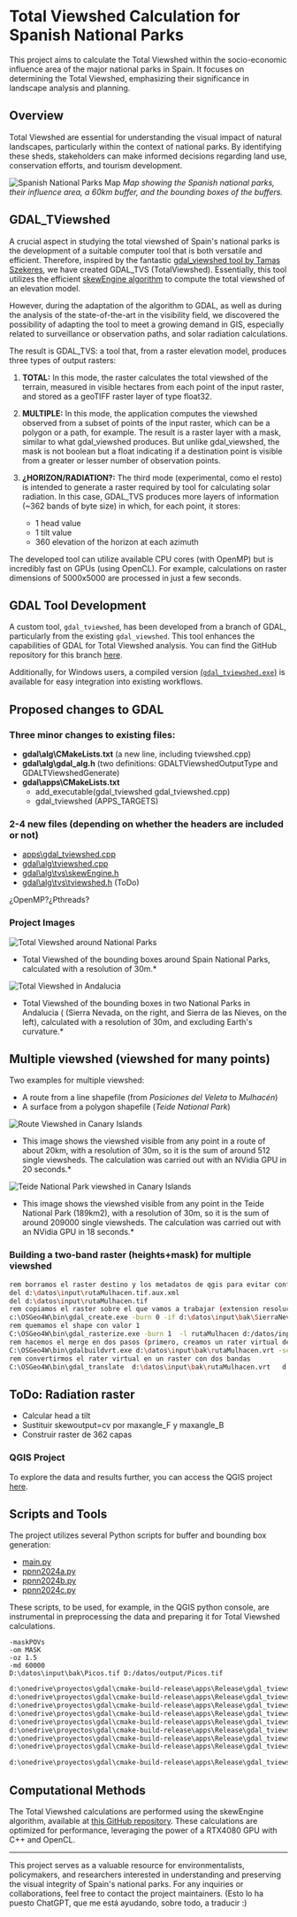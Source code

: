 # Total Viewshed Calculation for Spanish National Parks

This project aims to calculate the Total Viewshed within the socio-economic influence area of the major national parks in Spain. It focuses on determining the Total Viewshed, emphasizing their significance in landscape analysis and planning.

## Overview


 Total Viewshed are essential for understanding the visual impact of natural landscapes, particularly within the context of national parks. By identifying these sheds, stakeholders can make informed decisions regarding land use, conservation efforts, and tourism development.

![Spanish National Parks Map](img/ppnn1.jpg)
*Map showing the Spanish national parks, their influence area, a 60km buffer, and the bounding boxes of the buffers.*

## GDAL_TViewshed

A crucial aspect in studying the total viewshed of Spain's national parks is the development of a suitable computer tool that is both versatile and efficient. Therefore, inspired by the fantastic [gdal_viewshed tool by Tamas Szekeres](https://gdal.org/programs/gdal_viewshed.html), we have created GDAL_TVS (TotalViewshed). Essentially, this tool utilizes the efficient [skewEngine algorithm](https://link.springer.com/article/10.1007/s11227-024-05923-2) to compute the total viewshed of an elevation model.

However, during the adaptation of the algorithm to GDAL, as well as during the analysis of the state-of-the-art in the visibility field, we discovered the possibility of adapting the tool to meet a growing demand in GIS, especially related to surveillance or observation paths, and solar radiation calculations.

The result is GDAL_TVS: a tool that, from a raster elevation model, produces three types of output rasters:

1. **TOTAL:** In this mode, the raster calculates the total viewshed of the terrain, measured in visible hectares from each point of the input raster, and stored as a geoTIFF raster layer of type float32.

2. **MULTIPLE:** In this mode, the application computes the viewshed observed from a subset of points of the input raster, which can be a polygon or a path, for example. The result is a raster layer with a mask, similar to what gdal_viewshed produces. But unlike gdal_viewshed, the mask is not boolean but a float indicating if a destination point is visible from a greater or lesser number of observation points.

3. **¿HORIZON/RADIATION?:** The third mode (experimental, como el resto) is intended to generate a raster required by tool for calculating solar radiation. In this case, GDAL_TVS produces more layers of information (~362 bands of byte size) in which, for each point, it stores:

   - 1 head value
   - 1 tilt value
   - 360 elevation of the horizon at each azimuth

The developed tool can utilize available CPU cores (with OpenMP) but is incredibly fast on GPUs (using OpenCL). For example, calculations on raster dimensions of 5000x5000 are processed in just a few seconds.

## GDAL Tool Development

A custom tool, `gdal_tviewshed`, has been developed from a branch of GDAL, particularly from the existing `gdal_viewshed`. This tool enhances the capabilities of GDAL for  Total Viewshed analysis. You can find the GitHub repository for this branch [here](link_to_gdal_tviewshed).

Additionally, for Windows users, a compiled version [(`gdal_tviewshed.exe`)](sources/gdal_tviewshed.exe) is available for easy integration into existing workflows.

## Proposed changes to GDAL

### Three minor changes to existing files:

* **gdal\alg\CMakeLists.txt** (a new line, including tviewshed.cpp)
* **gdal\alg\gdal_alg.h** (two definitions: GDALTViewshedOutputType and GDALTViewshedGenerate)
*  **gdal\apps\CMakeLists.txt**
     * add_executable(gdal_tviewshed gdal_tviewshed.cpp)
     * gdal_tviewshed (APPS_TARGETS)

### 2-4 new files (depending on whether the headers are included or not)

* [apps\gdal_tviewshed.cpp](sources/gdal_tviewshed.cpp)
* [gdal\alg\tviewshed.cpp](sources/tviewshed.cpp)
* [gdal\alg\tvs\skewEngine.h](sources/skewEngine.h)
* [gdal\alg\tvs\tviewshed.h](sources/tviewshed.h) (ToDo)


¿OpenMP?¿Pthreads?

### Project Images

![Total Viewshed around National Parks](img/tvs2.jpg)
* Total Viewshed of the bounding boxes around Spain National Parks, calculated with a resolution of 30m.*


![Total Viewshed in Andalucia](img/tvs1.jpg)
* Total Viewshed of the bounding boxes in two National Parks in Andalucia ( (Sierra Nevada, on the right, and Sierra de las Nieves, on the left), calculated with a resolution of 30m, and excluding Earth's curvature.*

## Multiple viewshed (viewshed for many points)

Two examples for multiple viewshed:

* A route from a line shapefile (from _Posiciones del Veleta_ to _Mulhacén_)
* A surface from a polygon shapefile (_Teide National Park_)

![Route Viewshed in Canary Islands](img/mulhacen1.png)
* This image shows the viewshed visible from any point in a route of about 20km, with a resolution of 30m, so it is the sum of around 512 single viewsheds. The calculation was carried out with an NVidia GPU in 20 seconds.*


![Teide National Park viewshed in Canary Islands](img/teide1.png)
* This image shows the viewshed visible from any point in the Teide National Park (189km2), with a resolution of 30m, so it is the sum of around 209000 single viewsheds. The calculation was carried out with an NVidia GPU in 18 seconds.*


### Building a two-band raster (heights+mask) for multiple viewshed

```sh
rem borramos el raster destino y los metadatos de qgis para evitar confusión al viasualizar max min
del d:\datos\input\rutaMulhacen.tif.aux.xml
del d:\datos\input\rutaMulhacen.tif
rem copiamos el raster sobre el que vamos a trabajar (extension resolucion y crs) pero con valor 0
c:\OSGeo4W\bin\gdal_create.exe -burn 0 -if d:\datos\input\bak\SierraNevada.tif d:\datos\input\rutaMulhacen.tif
rem quemamos el shape con valor 1
C:\OSGeo4W\bin\gdal_rasterize.exe -burn 1  -l rutaMulhacen d:/datos/input/rutaMulhacen.shp d:/datos/input/rutaMulhacen.tif
rem hacemos el merge en dos pasos (primero, creamos un rater virtual de dos bandas con dos tif)
C:\OSGeo4W\bin\gdalbuildvrt.exe d:\datos\input\bak\rutaMulhacen.vrt -separate d:\datos\input\bak\SierraNevada.tif d:\datos\input\rutaMulhacen.tif
rem convertirmos el rater virtual en un raster con dos bandas
C:\OSGeo4W\bin\gdal_translate  d:\datos\input\bak\rutaMulhacen.vrt   d:\datos\input\rutaMulhacen_merge.tif
```

## ToDo: Radiation raster

* Calcular head a tilt
* Sustituir skewoutput=cv por maxangle_F y maxangle_B
* Construir raster de 362 capas


### QGIS Project

To explore the data and results further, you can access the QGIS project [here](link_to_qgis_project).

## Scripts and Tools

The project utilizes several Python scripts for buffer and bounding box generation:

- [main.py](scripts/main.py)
- [ppnn2024a.py](scripts/ppnn2024a.py)
- [ppnn2024b.py](scripts/ppnn2024b.py)
- [ppnn2024c.py](scripts/ppnn2024c.py)

These scripts, to be used, for example, in the QGIS python console, are instrumental in preprocessing the data and preparing it for Total Viewshed calculations.

```
-maskPOVs 
-om MASK 
-oz 1.5 
-md 60000  
D:\datos\input\bak\Picos.tif D:/datos/output/Picos.tif
```

```sh
d:\onedrive\proyectos\gdal\cmake-build-release\apps\Release\gdal_tviewshed.exe  -oz 1.5 -md 60000  D:\datos\input\bak\Picos.tif        D:\onedrive\proyectos\ppnn\resultados\Picos.tif
d:\onedrive\proyectos\gdal\cmake-build-release\apps\Release\gdal_tviewshed.exe  -oz 1.5 -md 60000  D:\datos\input\bak\Ordesa.tif       D:\onedrive\proyectos\ppnn\resultados\Ordesa.tif
d:\onedrive\proyectos\gdal\cmake-build-release\apps\Release\gdal_tviewshed.exe  -oz 1.5 -md 60000  D:\datos\input\bak\AiguesTortes.tif D:\onedrive\proyectos\ppnn\resultados\AiguesTortes.tif
d:\onedrive\proyectos\gdal\cmake-build-release\apps\Release\gdal_tviewshed.exe  -oz 1.5 -md 60000  D:\datos\input\bak\SierraNevada.tif D:\onedrive\proyectos\ppnn\resultados\SierraNevada.tif
d:\onedrive\proyectos\gdal\cmake-build-release\apps\Release\gdal_tviewshed.exe  -oz 1.5 -md 60000  D:\datos\input\bak\SierraNieves.tif D:\onedrive\proyectos\ppnn\resultados\SierraNieves.tif
d:\onedrive\proyectos\gdal\cmake-build-release\apps\Release\gdal_tviewshed.exe  -oz 1.5 -md 60000  D:\datos\input\bak\Teide.tif        D:\onedrive\proyectos\ppnn\resultados\Teide.tif
d:\onedrive\proyectos\gdal\cmake-build-release\apps\Release\gdal_tviewshed.exe  -oz 1.5 -md 60000  D:\datos\input\bak\Peneda.tif       D:\onedrive\proyectos\ppnn\resultados\Peneda.tif
d:\onedrive\proyectos\gdal\cmake-build-release\apps\Release\gdal_tviewshed.exe  -oz 1.5 -md 60000  D:\datos\input\bak\Guadarrama.tif   D:\onedrive\proyectos\ppnn\resultados\Guadarrama.tif

d:\onedrive\proyectos\gdal\cmake-build-release\apps\Release\gdal_tviewshed.exe  -maskPOVs -om MASK -oz 1.5 -md 160000  D:/datos/input/rutaMulhacen_merge.tif D:/datos/output/rutaMulhacen2.tif
```



## Computational Methods

The  Total Viewshed calculations are performed using the skewEngine algorithm, available at [this GitHub repository](https://github.com/luisfromero/skewEngine). These calculations are optimized for performance, leveraging the power of a RTX4080 GPU with C++ and OpenCL.





---





This project serves as a valuable resource for environmentalists, policymakers, and researchers interested in understanding and preserving the visual integrity of Spain's national parks. For any inquiries or collaborations, feel free to contact the project maintainers. (Esto lo ha puesto ChatGPT, que me está ayudando, sobre todo, a traducir :)

